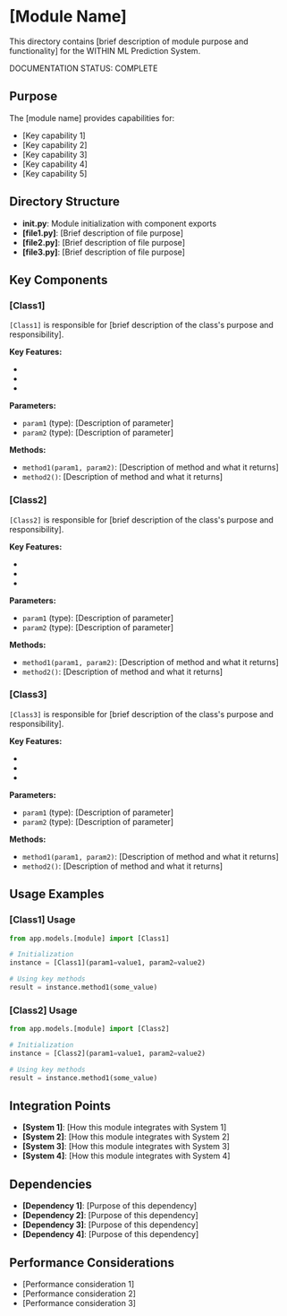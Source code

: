 # [Module Name]

This directory contains [brief description of module purpose and functionality] for the WITHIN ML Prediction System.

DOCUMENTATION STATUS: COMPLETE

## Purpose

The [module name] provides capabilities for:
- [Key capability 1]
- [Key capability 2]
- [Key capability 3]
- [Key capability 4]
- [Key capability 5]

## Directory Structure

- **__init__.py**: Module initialization with component exports
- **[file1.py]**: [Brief description of file purpose]
- **[file2.py]**: [Brief description of file purpose]
- **[file3.py]**: [Brief description of file purpose]

## Key Components

### [Class1]

`[Class1]` is responsible for [brief description of the class's purpose and responsibility].

**Key Features:**
- [Feature 1]: [Description]
- [Feature 2]: [Description]
- [Feature 3]: [Description]

**Parameters:**
- `param1` (type): [Description of parameter]
- `param2` (type): [Description of parameter]

**Methods:**
- `method1(param1, param2)`: [Description of method and what it returns]
- `method2()`: [Description of method and what it returns]

### [Class2]

`[Class2]` is responsible for [brief description of the class's purpose and responsibility].

**Key Features:**
- [Feature 1]: [Description]
- [Feature 2]: [Description]
- [Feature 3]: [Description]

**Parameters:**
- `param1` (type): [Description of parameter]
- `param2` (type): [Description of parameter]

**Methods:**
- `method1(param1, param2)`: [Description of method and what it returns]
- `method2()`: [Description of method and what it returns]

### [Class3]

`[Class3]` is responsible for [brief description of the class's purpose and responsibility].

**Key Features:**
- [Feature 1]: [Description]
- [Feature 2]: [Description]
- [Feature 3]: [Description]

**Parameters:**
- `param1` (type): [Description of parameter]
- `param2` (type): [Description of parameter]

**Methods:**
- `method1(param1, param2)`: [Description of method and what it returns]
- `method2()`: [Description of method and what it returns]

## Usage Examples

### [Class1] Usage

```python
from app.models.[module] import [Class1]

# Initialization
instance = [Class1](param1=value1, param2=value2)

# Using key methods
result = instance.method1(some_value)
```

### [Class2] Usage

```python
from app.models.[module] import [Class2]

# Initialization
instance = [Class2](param1=value1, param2=value2)

# Using key methods
result = instance.method1(some_value)
```

## Integration Points

- **[System 1]**: [How this module integrates with System 1]
- **[System 2]**: [How this module integrates with System 2]
- **[System 3]**: [How this module integrates with System 3]
- **[System 4]**: [How this module integrates with System 4]

## Dependencies

- **[Dependency 1]**: [Purpose of this dependency]
- **[Dependency 2]**: [Purpose of this dependency]
- **[Dependency 3]**: [Purpose of this dependency]
- **[Dependency 4]**: [Purpose of this dependency]

## Performance Considerations

- [Performance consideration 1]
- [Performance consideration 2]
- [Performance consideration 3] 